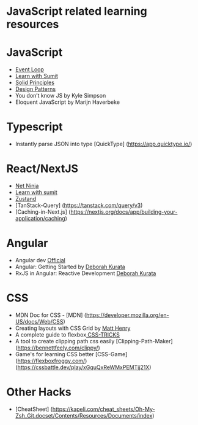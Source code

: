 # JavaScript related learning resources

# JavaScript

- [Event Loop](https://www.youtube.com/watch?v=8aGhZQkoFbQ)
- [Learn with Sumit](https://www.youtube.com/channel/UCFM3gG5IHfogarxlKcIHCAg)
- [Solid Principles](https://www.youtube.com/playlist?list=PLZlA0Gpn_vH9kocFX7R7BAe_CvvOCO_p9)
- [Design Patterns](https://www.youtube.com/playlist?list=PLZlA0Gpn_vH_CthENcPCM0Dww6a5XYC7f)
- You don&rsquo;t know JS by Kyle Simpson
- Eloquent JavaScript by Marijn Haverbeke

# Typescript

- Instantly parse JSON into type [QuickType] (https://app.quicktype.io/)

# React/NextJS

- [Net Ninja](https://www.youtube.com/watch?v=j942wKiXFu8&list=PL4cUxeGkcC9gZD-Tvwfod2gaISzfRiP9d&index=1)
- [Learn with sumit](https://www.youtube.com/watch?v=5Xy-t8k_M4A&list=PLHiZ4m8vCp9M6HVQv7a36cp8LKzyHIePr)
- [Zustand](https://docs.pmnd.rs/zustand/getting-started/introduction)
- [TanStack-Query] (https://tanstack.com/query/v3)
- [Caching-in-Next.js] (https://nextjs.org/docs/app/building-your-application/caching)

# Angular

- Angular dev [Official](https://angular.dev)
- Angular: Getting Started by [Deborah Kurata](https://www.pluralsight.com/courses/angular-2-getting-started-update)
- RxJS in Angular: Reactive Development [Deborah Kurata](https://www.pluralsight.com/courses/angular-component-communication)

# CSS

- MDN Doc for CSS - [MDN] (https://developer.mozilla.org/en-US/docs/Web/CSS)
- Creating layouts with CSS Grid by [ Matt Henry](https://www.pluralsight.com/courses/css-grid-creating-layouts)
- A complete guide to flexbox[ CSS-TRICKS](https://css-tricks.com/snippets/css/a-guide-to-flexbox/)
- A tool to create clipping path css easily [Clipping-Path-Maker] (https://bennettfeely.com/clippy/)
- Game's for learning CSS better [CSS-Game] (https://flexboxfroggy.com/) (https://cssbattle.dev/play/xGquQxReWMxPEMTjj21X)

# Other Hacks

- [CheatSheet] (https://kapeli.com/cheat_sheets/Oh-My-Zsh_Git.docset/Contents/Resources/Documents/index)
